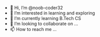 - 👋 Hi, I’m @noob-coder32
- 👀 I’m interested in learning and exploring
- 🌱 I’m currently learning B.Tech CS
- 💞️ I’m looking to collaborate on ...
- 📫 How to reach me ...

<!---
noob-coder32/noob-coder32 is a ✨ special ✨ repository because its `README.md` (this file) appears on your GitHub profile.
You can click the Preview link to take a look at your changes.
--->
